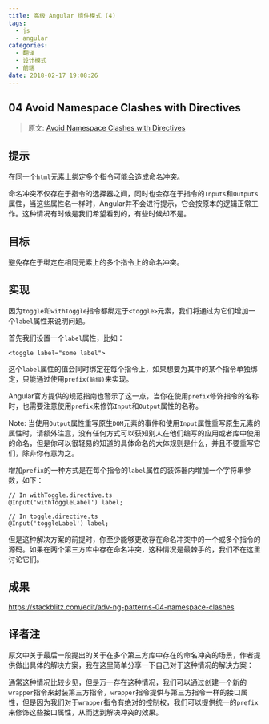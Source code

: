 ```yaml
---
title: 高级 Angular 组件模式 (4)
tags:
  - js
  - angular
categories: 
  - 翻译
  - 设计模式
  - 前端
date: 2018-02-17 19:08:26
---
```



## 04 Avoid Namespace Clashes with Directives

> 原文: [Avoid Namespace Clashes with Directives](https://blog.angularindepth.com/avoid-namespace-clashes-with-directives-1f00d62de445)

## 提示
在同一个``html``元素上绑定多个指令可能会造成命名冲突。

命名冲突不仅存在于指令的选择器之间，同时也会存在于指令的``Inputs``和``Outputs``属性，当这些属性名一样时，Angular并不会进行提示，它会按原本的逻辑正常工作。这种情况有时候是我们希望看到的，有些时候却不是。

## 目标
避免存在于绑定在相同元素上的多个指令上的命名冲突。

## 实现
因为``toggle``和``withToggle``指令都绑定于``<toggle>``元素，我们将通过为它们增加一个``label``属性来说明问题。

首先我们设置一个``label``属性，比如：
```
<toggle label="some label">
```
这个``label``属性的值会同时绑定在每个指令上，如果想要为其中的某个指令单独绑定，只能通过使用``prefix(前缀)``来实现。

Angular官方提供的规范指南也警示了这一点，当你在使用``prefix``修饰指令的名称时，也需要注意使用``prefix``来修饰``Input``和``Output``属性的名称。

Note: 当使用``Output``属性重写原生``DOM``元素的事件和使用``Input``属性重写原生元素的属性时，请额外注意，没有任何方式可以获知别人在他们编写的应用或者库中使用的命名，但是你可以很轻易的知道的具体命名的大体规则是什么，并且不要重写它们，除非你有意为之。

增加``prefix``的一种方式是在每个指令的``label``属性的装饰器内增加一个字符串参数，如下：
```
// In withToggle.directive.ts
@Input('withToggleLabel') label;

// In toggle.directive.ts
@Input('toggleLabel') label;
```

但是这种解决方案的前提时，你至少能够更改存在命名冲突中的一个或多个指令的源码。如果在两个第三方库中存在命名冲突，这种情况是最棘手的，我们不在这里讨论它们。

## 成果
https://stackblitz.com/edit/adv-ng-patterns-04-namespace-clashes

## 译者注
原文中关于最后一段提出的关于在多个第三方库中存在的命名冲突的场景，作者提供做出具体的解决方案，我在这里简单分享一下自己对于这种情况的解决方案：

通常这种情况比较少见，但是万一存在这种情况，我们可以通过创建一个新的``wrapper``指令来封装第三方指令，``wrapper``指令提供与第三方指令一样的接口属性，但是因为我们对于``wrapper``指令有绝对的控制权，我们可以提供统一的``prefix``来修饰这些接口属性，从而达到解决冲突的效果。
